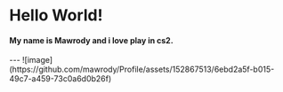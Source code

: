 # Hello World!
<h4>My name is Mawrody and i love play in cs2.</h4>
---
![image](https://github.com/mawrody/Profile/assets/152867513/6ebd2a5f-b015-49c7-a459-73c0a6d0b26f)
